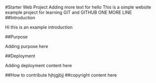 #Starter Web Project
Adding more text for hello
This is a simple website example project for learning GIT and GITHUB
ONE MORE LINE
##Introduction

Hi this is an example introduction

##Purpose

Adding purpose here

##Deployment

Adding deployment content here 

##How to contribute
hjhjgjbjj
##copyright
content here